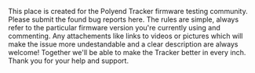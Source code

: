 This place is created for the Polyend Tracker firmware testing community. Please submit the found bug reports here. The rules are simple, always refer to the particular firmware version you're currently using and commenting. Any attachements like links to videos or pictures which will make the issue more undestandable and a clear description are always welcome! Together we'll be able to make the Tracker better in every inch. Thank you for your help and support.
